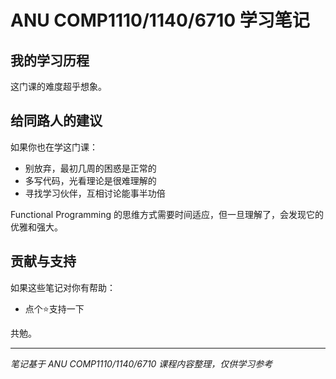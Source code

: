 # ANU COMP1110/1140/6710 学习笔记

## 我的学习历程

这门课的难度超乎想象。

## 给同路人的建议

如果你也在学这门课：
- 别放弃，最初几周的困惑是正常的
- 多写代码，光看理论是很难理解的  
- 寻找学习伙伴，互相讨论能事半功倍

Functional Programming 的思维方式需要时间适应，但一旦理解了，会发现它的优雅和强大。

## 贡献与支持

如果这些笔记对你有帮助：
- 点个⭐️支持一下

共勉。

---
*笔记基于 ANU COMP1110/1140/6710 课程内容整理，仅供学习参考*
